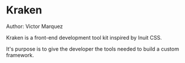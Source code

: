 Kraken
======

Author: Victor Marquez

Kraken is a front-end development tool kit inspired by Inuit CSS.

It's purpose is to give the developer the tools needed to build a custom framework.